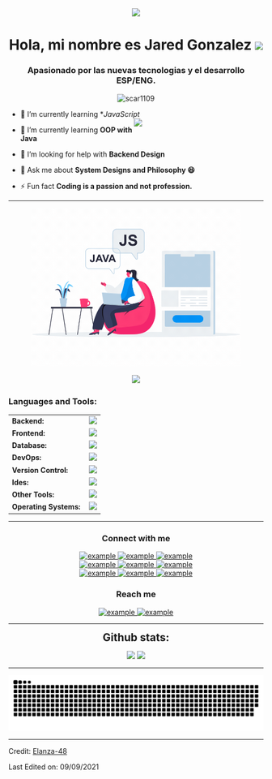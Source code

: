 <p align="center"><picture align="center"><img align="center" src = "https://github.com/7oSkaaa/7oSkaaa/blob/main/Images/about_me.gif?raw=true" width = 50px></picture></p>

<h1 align="center">Hola, mi nombre es Jared Gonzalez <img width="30px" src="https://raw.githubusercontent.com/iampavangandhi/iampavangandhi/master/gifs/Hi.gif"></h1>
<h3 font-size="20" align="center">Apasionado por las nuevas tecnologias y el desarrollo ESP/ENG.</h3>
<p align="center"> <img src="https://komarev.com/ghpvc/?username=scar1109&label=Profile%20views&color=0e75b6&style=flat" alt="scar1109" /> </p>

- 🌱 I’m currently learning **JavaScript* <img align="right" style="width:16rem; height:auto" src="https://cdn.pixabay.com/photo/2024/05/15/20/58/developer-8764528_1280.jpg"/>

- 🌱 I’m currently learning **OOP with Java**

- 🤝 I’m looking for help with **Backend Design**

- 💬 Ask me about **System Designs and Philosophy 😆**

- ⚡ Fun fact **Coding is a passion and not profession.**


---

<p align="center">
  <img style="width:26rem; height:auto" src="https://raw.githubusercontent.com/Elanza-48/Elanza-48/41a4790484e268102dfdab2b7c59d440d3ffafab/resources/img/coders-prog.gif"/>
</p>

<p align="center">
  <img style="width:26rem; height:auto" src="https://giphy.com/gifs/smu-ellipsis-smuellipsis-USV0ym3bVWQJJmNu3N"/>
</p>

<h3 align="left">Languages and Tools:</h3>
<table>
    <tr>
        <td style="font-weight: bold; padding-right: 10px; vertical-align: center; border: none;">Backend:</td>
        <td><img height="40" src="https://skillicons.dev/icons?i=java,python"/></td>
    </tr>
    <tr>
        <td style="font-weight: bold; padding-right: 10px; vertical-align: center;">Frontend:</td>
        <td><img height="40" src="https://skillicons.dev/icons?i=react,bootstrap,html,css,sass,figma"/></td>
    </tr>
    <tr>
        <td style="font-weight: bold; padding-right: 10px; vertical-align: center; border: none;">Database:</td>
        <td><img height="40" src="https://skillicons.dev/icons?i=mysql,postgresql"/></td>
    </tr>
    <tr>
        <td style="font-weight: bold; padding-right: 10px; vertical-align: center; border: none;">DevOps:</td>
        <td><img height="40" src="https://skillicons.dev/icons?i=docker"/></td>
    </tr>
    <tr>
        <td style="font-weight: bold; padding-right: 10px; vertical-align: center; border: none;">Version Control:</td>
        <td><img height="40" src="https://skillicons.dev/icons?i=git,github"/></td>
    </tr>
    <tr>
        <td style="font-weight: bold; padding-right: 10px; vertical-align: center; border: none;">Ides:</td>
        <td><img height="40" src="https://skillicons.dev/icons?i=vscode,visualstudio"/></td>
    </tr>
    <tr>
        <td style="font-weight: bold; padding-right: 10px; vertical-align: center; border: none;">Other Tools:</td>
        <td><img height="40" src="https://skillicons.dev/icons?i=arduino"/></td>
    </tr>
    <tr>
        <td style="font-weight: bold; padding-right: 10px; vertical-align: center; border: none;">Operating Systems:</td>
        <td><img height="40" src="https://skillicons.dev/icons?i=windows,arch,ubuntu"/></td>
    </tr>
</table>


----

<h3 align="center">Connect with me</h3>

<div style="margin-top:10px" align="center">
  <div>
    <a  href="https://dev.to/example" target="_blank">
      <img src="https://img.shields.io/badge/DEV.to-0A0A0A.svg?style=for-the-badge&logo=devdotto&logoColor=white" alt="example"/>
    </a>
    <a href="https://medium.com/@example" target="_blank">
      <img src="https://img.shields.io/badge/medium-000000.svg?style=for-the-badge&logo=medium&logoColor=white" alt="example"/>
    </a>
    <a href="https://codepen.io/@example" target="_blank">
      <img src="https://img.shields.io/badge/Codepen-000000.svg?style=for-the-badge&logo=codepen&logoColor=white" alt="example"/>
    </a>
  </div>
  <div>
    <a  href="https://linkedin.com/in/example" target="_blank">
      <img src="https://img.shields.io/badge/Linked%20In-0A66C2.svg?style=for-the-badge&logo=linkedin&logoColor=white" alt="example"/>
    </a>
    <a href="https://twitter.com/example" target="_blank">
      <img src="https://img.shields.io/badge/Twitter-1DA1F2.svg?style=for-the-badge&logo=twitter&logoColor=white" alt="example"/>
    </a>
    <a href="https://dribbble.com/example" target="_blank">
      <img src="https://img.shields.io/badge/Dribbble-EA4C89.svg?style=for-the-badge&logo=dribbble&logoColor=black" alt="example"/>
    </a>
  </div>
  <div>
    <a  href="https://www.codechef.com/users/example" target="_blank">
      <img src="https://img.shields.io/badge/Codechef-5B4638.svg?style=for-the-badge&logo=codechef&logoColor=white" alt="example"/>
    </a>
    <a href="https://www.hackerrank.com/example" target="_blank">
      <img src="https://img.shields.io/badge/Hackerrank-00EA64.svg?style=for-the-badge&logo=hackerrank&logoColor=black" alt="example"/>
    </a>
    <a href="https://www.leetcode.com/example" target="_blank">
      <img src="https://img.shields.io/badge/LeetCode-FFA116.svg?style=for-the-badge&logo=leetcode&logoColor=black" alt="example"/>
    </a>
  </div>
</div>

<h3 align="center">Reach me</h3>

<p align="center">
  <a  href="https://t.me/example" target="_blank">
    <img src="https://img.shields.io/badge/Telegram-26A5E4.svg?style=for-the-badge&logo=telegram&logoColor=white" alt="example"/>
  </a>
  <a href="mailto:example@outlook.com?subject=Feedback%20From%20Github&body=Hello," target="_blank">
    <img src="https://img.shields.io/badge/Outlook-0078D4.svg?style=for-the-badge&logo=microsoftoutlook&logoColor=white" alt="example"/>
  </a>
</p>

----

<div align="center">
<h2 align="center" style="margin: 5px 10px;">Github stats:</h2> 

[![](https://github-readme-stats.vercel.app/api?username=elanza-48&show_icons=true&theme=tokyonight&hide_border=true&locale=en)](https://github.com/Elanza-48)
[![](https://github-readme-streak-stats.herokuapp.com/?user=elanza-48&theme=material-palenight)](https://github.com/Elanza-48)
</div>

----

<p align="center">
  <img  src="https://raw.githubusercontent.com/Elanza-48/Elanza-48/main/resources/img/github-contribution-grid-snake.svg"
    alt="example" />
</p>

------
Credit: [Elanza-48](https://github.com/Elanza-48)

Last Edited on: 09/09/2021
